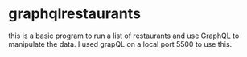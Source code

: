 # graphqlrestaurants
this is a basic program to run a list of restaurants and use GraphQL to manipulate the data. I used grapQL on a local port 5500 to use this. 
